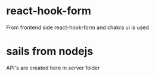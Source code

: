 # react-hook-form 
From frontend side react-hook-form and chakra ui is used

# sails from nodejs
API's are created here in server folder